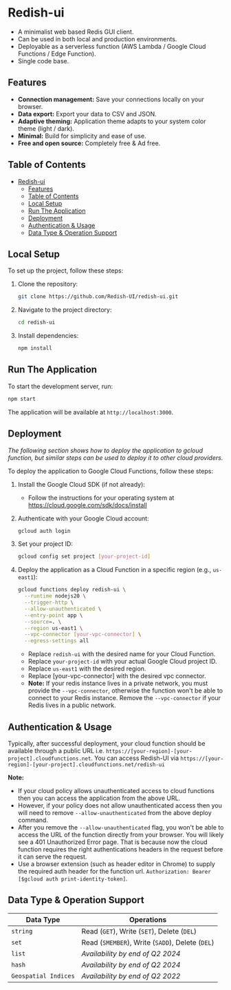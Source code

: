 # Redish-ui

- A minimalist web based Redis GUI client.
- Can be used in both local and production environments.
- Deployable as a serverless function (AWS Lambda / Google Cloud Functions / Edge Function).
- Single code base.

## Features

- **Connection management:** Save your connections locally on your browser.
- **Data export:** Export your data to CSV and JSON.
- **Adaptive theming:** Application theme adapts to your system color theme (light / dark).
- **Minimal:** Build for simplicity and ease of use.
- **Free and open source:** Completely free & Ad free.

## Table of Contents

- [Redish-ui](#redish-ui)
  - [Features](#features)
  - [Table of Contents](#table-of-contents)
  - [Local Setup](#local-setup)
  - [Run The Application](#run-the-application)
  - [Deployment](#deployment)
  - [Authentication \& Usage](#authentication--usage)
  - [Data Type \& Operation Support](#data-type--operation-support)

## Local Setup

To set up the project, follow these steps:

1. Clone the repository:
   ```bash
   git clone https://github.com/Redish-UI/redish-ui.git
   ```

2. Navigate to the project directory:
   ```bash
   cd redish-ui
   ```

3. Install dependencies:
   ```bash
   npm install
   ```

## Run The Application

To start the development server, run:

```bash
npm start
```

The application will be available at `http://localhost:3000`.

## Deployment

*The following section shows how to deploy the application to gcloud function, but similar steps can be used to deploy it to other cloud providers.*

To deploy the application to Google Cloud Functions, follow these steps:

1. Install the Google Cloud SDK (if not already):
   - Follow the instructions for your operating system at https://cloud.google.com/sdk/docs/install

2. Authenticate with your Google Cloud account:
   ```bash
   gcloud auth login
   ```

3. Set your project ID:
   ```bash
   gcloud config set project [your-project-id]
   ```

4. Deploy the application as a Cloud Function in a specific region (e.g., `us-east1`):
   ```bash
   gcloud functions deploy redish-ui \
     --runtime nodejs20 \
     --trigger-http \
     --allow-unauthenticated \
     --entry-point app \
     --source=. \
     --region us-east1 \
     --vpc-connector [your-vpc-connector] \
     --egress-settings all
   ```

   - Replace `redish-ui` with the desired name for your Cloud Function.
   - Replace `your-project-id` with your actual Google Cloud project ID.
   - Replace `us-east1` with the desired region.
   - Replace [your-vpc-connector] with the desired vpc connector.
   - **Note:** If your redis instance lives in a private network, you must provide the `--vpc-connector`, otherwise the function won't be able to connect to your Redis instance. Remove the `--vpc-connector` if your Redis lives in a public network.

## Authentication & Usage

Typically, after successful deployment, your cloud function should be available through a public URL i.e. `https://[your-region]-[your-project].cloudfunctions.net`.
You can access Redish-UI via  `https://[your-region]-[your-project].cloudfunctions.net/redish-ui`

**Note:**

- If your cloud policy allows unauthenticated access to cloud functions then you can access the application from the above URL.
- However, if your policy does not allow unauthenticated access then you will need to remove `--allow-unauthenticated` from the above deploy command.
- After you remove the `--allow-unauthenticated` flag, you won't be able to access the URL of the function directly from your browser. You will likely see a 401 Unauthorized Error page. That is because now the cloud function requires the right authentications headers in the request before it can serve the request.
- Use a browser extension (such as header editor in Chrome) to supply the required auth header for the function url.
`Authorization: Bearer [$gcloud auth print-identity-token]`.

## Data Type & Operation Support

| Data Type | Operations |
|-----------|------------|
| `string`  |Read (`GET`), Write (`SET`), Delete (`DEL`)|
| `set`  | Read (`SMEMBER`), Write (`SADD`), Delete (`DEL`) |
| `list` | *Availability by end of Q2 2024* |
| `hash` | *Availability by end of Q2 2024* |
| `Geospatial Indices` | *Availability by end of Q2 2022* |